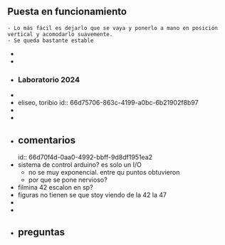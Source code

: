 ## Puesta en funcionamiento
	- Lo más fácil es dejarlo que se vaya y ponerlo a mano en posición vertical y acomodarlo suavemente.
	- Se queda bastante estable
-
-
- ### Laboratorio 2024
-
- eliseo, toribio
  id:: 66d75706-863c-4199-a0bc-6b21902f8b97
-
-
- ## comentarios
  id:: 66d70f4d-0aa0-4992-bbff-9d8df1951ea2
- sistema de control arduino? es solo un I/O
	- no se muy exponencial. entre qu puntos obtuvieron
	- por que se pone nervioso?
- filmina 42 escalon en sp?
- figuras no tienen se que stoy viendo de la 42  la 47
-
-
- ## preguntas